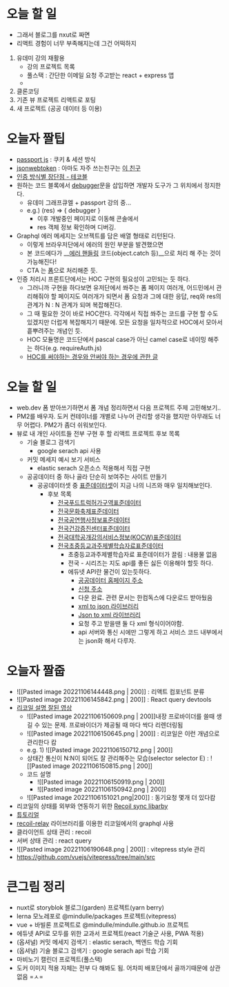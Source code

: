 # 오늘 할 일
- 그래서 블로그를 nxut로 짜면
- 리액트 경험이 너무 부족해지는데 그건 어떡하지

1. 유데미 강의 재활용
	- 강의 프로젝트 목록
	- 풀스택 : 간단한 이메일 요청 주고받는 react + express 앱
	- 
2. 클론코딩
3. 기존 뷰 프로젝트 리액트로 포팅
4. 새 프로젝트 (공공 데이터 등 이용)


# 오늘자 짤팁
- [passport js](https://www.passportjs.org/) : 쿠키 & 세션 방식
- [jsonwebtoken](https://jwt.io/libraries) : 아마도 자주 쓰는친구는 [이 친구](https://github.com/auth0/node-jsonwebtoken)
- [인증 방식별 장단점 - 테코블](https://tecoble.techcourse.co.kr/post/2021-05-22-cookie-session-jwt/)
- 원하는 코드 블록에서 [debugger](https://developer.mozilla.org/ko/docs/Web/JavaScript/Reference/Statements/debugger)문을 삽입하면 개발자 도구가 그 위치에서 정지한다.
	- 유데미 그래프큐엘 + passport 강의 중...
	- e.g.) (res) => { debugger }
		- 이후 개발중인 페이지로 이동해 콘솔에서
		- res 객체 정보 확인하며 디버깅.
- Graphql 에러 메세지는 오브젝트를 담은 배열 형태로 리턴된다.
	- 이렇게 브라우저단에서 에러의 원인 부분을 발견했으면
	- 본 코드에다가 __[에러 핸들링](https://ko.javascript.info/promise-error-handling) 코드(object.catch 등)__으로 처리 해 주는 것이 가능해진다!
	- CTA 는 [폼](https://web.dev/learn/forms/)으로 처리해준 듯.
- 인증 처리시 프론트단에서는 HOC 구현의 필요성이 고민되는 듯 하다.
	- 그러니까 구현을 하다보면 유저단에서 쏴주는 폼 페이지 여러개, 어드민에서 관리해줘야 할 페이지도 여러개가 되면서 폼 요청과 그에 대한 응답, req와 res의 관계가 N : N 관계가 되며 복잡해진다.
	- 그 때 필요한 것이 바로 HOC란다. 각각에서 직접 쏴주는 코드를 구현 할 수도 있겠지만 더럽게 복잡해지기 때문에. 모든 요청을 일차적으로 HOC에서 모아서 흩뿌려주는 개념인 듯.
	- HOC 모듈명은 코드단에서 pascal case가 아닌 camel case로 네이밍 해주는 하다(e.g. requireAuth.js)
	- [HOC를 써야하는 경우와 안써야 하는 경우에 관한 글](https://yceffort.kr/2020/10/react-hooks-and-hocs)

# 오늘 할 일
- web.dev 폼 받아쓰기하면서 폼 개념 정리하면서 다음 프로젝트 주제 고민해보기..
- PM2를 배우자. 도커 컨테이너를 개별로 나누어 관리할 생각을 했지만 아무래도 너무 어렵다. PM2가 좀더 쉬워보인다.
- 뷰로 내 개인 사이트들 전부 구현 후 할 리액트 프로젝트 후보 목록
	- 기술 블로그 검색기
		- google serach api 사용
	- 커밋 메세지 예시 보기 서비스
		- elastic serach 오픈소스 적용해서 직접 구현
	- 공공데이터 중 하나 골라 단순히 보여주는 사이트 만들기
		- 공공데이터셋 중 [표준데이터셋](https://www.data.go.kr/tcs/dss/selectDataSetList.do?dType=STD&keyword=&detailKeyword=&publicDataPk=&recmSe=&detailText=&relatedKeyword=&commaNotInData=&commaAndData=&commaOrData=&must_not=&tabId=&dataSetCoreTf=&coreDataNm=&sort=&relRadio=&orgFullName=&orgFilter=&org=&orgSearch=&currentPage=1&perPage=10&brm=&instt=&svcType=&kwrdArray=&extsn=&coreDataNmArray=&pblonsipScopeCode=)이 지금 나의 니즈와 매우 일치해보인다.
			- 후보 목록
				- [전국푸드트럭허가구역표준데이터](https://www.data.go.kr/data/15028208/standard.do)
				- [전국문화축제표준데이터](https://www.data.go.kr/data/15013104/standard.do)
				- [전국공연행사정보표준데이터](https://www.data.go.kr/data/15013106/standard.do)
				- [전국건강증진센터표준데이터](https://www.data.go.kr/data/15021137/standard.do)
				- [전국대학공개강의서비스정보(KOCW)표준데이터](https://www.data.go.kr/data/15107732/standard.do)
				- [전국초중등교과주제별학습자료표준데이터](https://www.data.go.kr/data/15107733/standard.do)
					- 초중등교과주제별학습자료 표준데이터가 끌림 : 내용물 없음
					- 전국 - 시리즈는 지도 api를 좋든 싫든 이용해야 할듯 하다.
					- 에듀넷 API란 물건이 있는듯하다.
						- [공공데이터 홈페이지 주소](https://www.data.go.kr/data/15058918/openapi.do?recommendDataYn=Y)
						- [신청 주소](http://www.edunet.net/nedu/boardsvc/selectBoardForm.do?boardNum=1&menu_id=7041&catNum=1&atclNum=9121)
						- 다운 완료. 관련 문서는 한컴독스에 다운로드 받아뒀음
						- [xml to json 라이브러리](https://beomsoo.me/%EB%B3%B6%EB%8B%A4/bokdda-5/)
						- [Json to xml 라이브러리](https://codingbeautydev.com/blog/javascript-convert-json-to-xml/)
						- 요청 주고 받을땐 둘 다 xml 형식이어야함.
						- api 서버와 통신 시에만 그렇게 하고 서비스 코드 내부에서는 json화 해서 다루자.

# 오늘자 짤줍
- ![[Pasted image 20221106144448.png | 200]] : 리액트 컴포넌트 분류
- ![[Pasted image 20221106145842.png | 200]] : React query devtools
- [리코일 설명 잘된 영상](https://www.youtube.com/watch?v=_ISAA_Jt9kI&t=395s&ab_channel=ReactEurope)
	- ![[Pasted image 20221106150609.png | 200]]내장 프로바이더를 쓸때 생길 수 있는 문제. 프로바이더가 제공될 때 마다 싹다 리렌더링됨
	- ![[Pasted image 20221106150645.png | 200]] : 리코일은 이런 개념으로 관리한다 캄
	- e.g. 1) ![[Pasted image 20221106150712.png | 200]]
	- 상태간 통신이 N:N이 되어도 잘 관리해주는 모습(selector selector E) : ![[Pasted image 20221106150815.png | 200]]
	- 코드 설명
		- ![[Pasted image 20221106150919.png | 200]]
		- ![[Pasted image 20221106150942.png | 200]]
	- ![[Pasted image 20221106151021.png|200]] : 동기요청 몇개 더 있다캄
- 리코일의 상태를 외부와 연동하기 위한 [Recoil sync libarby](https://recoiljs.org/ko/docs/recoil-sync/introduction)
- [튜토리얼](https://recoiljs.org/ko/resources)
- [recoil-relay](https://recoiljs.org/ko/docs/recoil-relay/introduction) 라이브러리를 이용한 리코일에서의 graphql 사용
- 클라이언트 상태 관리 : recoil
- 서버 상태 관리 : react query
- ![[Pasted image 20221106190648.png | 200]] : vitepress style 관리
- https://github.com/vuejs/vitepress/tree/main/src

# 큰그림 정리
- nuxt로 storyblok 블로그(garden) 프로젝트(yarn berry)
- lerna 모노레포로 @mindulle/packages 프로젝트(vitepress)
- vue + 바빌론 프로젝트로 @mindulle/mindulle.github.io 프로젝트
- 에듀넷 API로 모두를 위한 교과서 프로젝트(react 기술군 사용, PWA 적용)
- (옵셔널) 커밋 메세지 검색기 : elastic serach, 백엔드 학습 기회
- (옵셔널) 기술 블로그 검색기 : google serach api 학습 기회
- 마비노기 캘린더 프로젝트(풀스택)
- 도커 이미지 적용 자체는 전부 다 해봐도 됨. 어차피 배포단에서 골까기때문에 상관없음 =ㅅ=